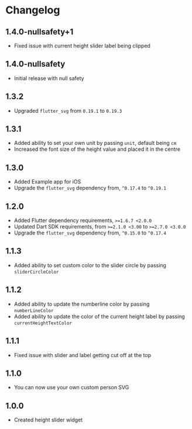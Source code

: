 # Changelog

## 1.4.0-nullsafety+1

* Fixed issue with current height slider label being clipped

## 1.4.0-nullsafety

* Initial release with null safety

## 1.3.2
 * Upgraded `flutter_svg` from `0.19.1` to `0.19.3`

## 1.3.1
 * Added ability to set your own unit by passing `unit`, default being `cm`
 * Increased the font size of the height value and placed it in the centre

## 1.3.0
 * Added Example app for iOS
 * Upgrade the `flutter_svg` dependency from, `^0.17.4` to `^0.19.1`

## 1.2.0

  * Added Flutter dependency requirements, `>=1.6.7 <2.0.0`
  * Updated Dart SDK requirements, from `>=2.1.0 <3.00` to `>=2.7.0 <3.0.0`
  * Upgrade the `flutter_svg` dependency from, `^0.15.0` to `^0.17.4`

## 1.1.3

  * Added ability to set custom color to the slider circle by passing `sliderCircleColor`

## 1.1.2

  * Added ability to update the numberline color by passing `numberLineColor`
  * Added ability to update the color of the current height label by passing `currentHeightTextColor`

## 1.1.1

  * Fixed issue with slider and label getting cut off at the top

## 1.1.0

  * You can now use your own custom person SVG

## 1.0.0

  * Created height slider widget
